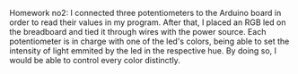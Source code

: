 Homework no2: I connected three potentiometers to the Arduino board in order to read their values in my program. After that, I placed an RGB led on the breadboard and tied it through wires with the power source. Each potentiometer is in charge with one of the led's colors, being able to set the intensity of light emmited by the led in the respective hue. By doing so, I would be able to control every color distinctly.
